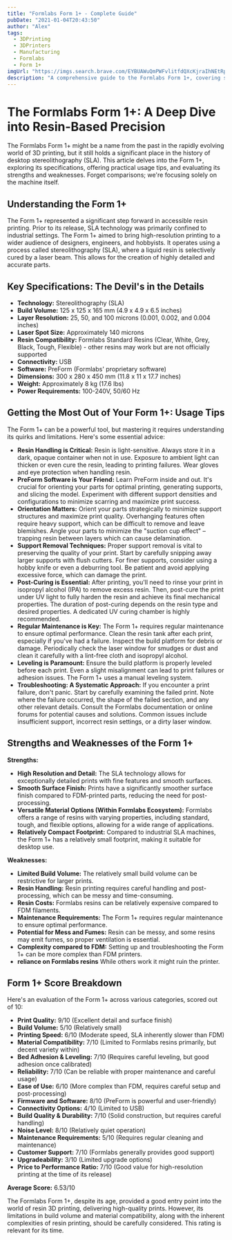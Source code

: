 ```yaml
---
title: "Formlabs Form 1+ - Complete Guide"
pubDate: "2021-01-04T20:43:50"
author: "Alex"
tags:
  - 3DPrinting
  - 3DPrinters
  - Manufacturing
  - Formlabs
  - Form 1+
imgUrl: "https://imgs.search.brave.com/EYBUAWuQmPWFvlitfdQXcKjraIhNEtRpFR_GxtF7YvE/rs:fit:860:0:0:0/g:ce/aHR0cHM6Ly9pMC53/cC5jb20vbWFrZXpp/bmUuY29tL3dwLWNv/bnRlbnQvdXBsb2Fk/cy8yMDEzLzEwL3Np/cDA2LWZvcm1sYWJz/LWZvcm0xLmpwZz9m/aXQ9MTIwMCw5MDAm/c3NsPTE"
description: "A comprehensive guide to the Formlabs Form 1+, covering specifications, usage tips, and comparisons with similar products."
---
```


# The Formlabs Form 1+: A Deep Dive into Resin-Based Precision

The Formlabs Form 1+ might be a name from the past in the rapidly evolving world of 3D printing, but it still holds a significant place in the history of desktop stereolithography (SLA). This article delves into the Form 1+, exploring its specifications, offering practical usage tips, and evaluating its strengths and weaknesses. Forget comparisons; we're focusing solely on the machine itself.

## Understanding the Form 1+

The Form 1+ represented a significant step forward in accessible resin printing. Prior to its release, SLA technology was primarily confined to industrial settings. The Form 1+ aimed to bring high-resolution printing to a wider audience of designers, engineers, and hobbyists. It operates using a process called stereolithography (SLA), where a liquid resin is selectively cured by a laser beam. This allows for the creation of highly detailed and accurate parts.

## Key Specifications: The Devil's in the Details

*   **Technology:** Stereolithography (SLA)
*   **Build Volume:** 125 x 125 x 165 mm (4.9 x 4.9 x 6.5 inches)
*   **Layer Resolution:** 25, 50, and 100 microns (0.001, 0.002, and 0.004 inches)
*   **Laser Spot Size:** Approximately 140 microns
*   **Resin Compatibility:** Formlabs Standard Resins (Clear, White, Grey, Black, Tough, Flexible) - other resins may work but are not officially supported
*   **Connectivity:** USB
*   **Software:** PreForm (Formlabs' proprietary software)
*   **Dimensions:** 300 x 280 x 450 mm (11.8 x 11 x 17.7 inches)
*   **Weight:** Approximately 8 kg (17.6 lbs)
*   **Power Requirements:** 100-240V, 50/60 Hz

## Getting the Most Out of Your Form 1+: Usage Tips

The Form 1+ can be a powerful tool, but mastering it requires understanding its quirks and limitations. Here's some essential advice:

*   **Resin Handling is Critical:** Resin is light-sensitive. Always store it in a dark, opaque container when not in use. Exposure to ambient light can thicken or even cure the resin, leading to printing failures. Wear gloves and eye protection when handling resin.
*   **PreForm Software is Your Friend:**  Learn PreForm inside and out.  It's crucial for orienting your parts for optimal printing, generating supports, and slicing the model. Experiment with different support densities and configurations to minimize scarring and maximize print success.
*   **Orientation Matters:**  Orient your parts strategically to minimize support structures and maximize print quality. Overhanging features often require heavy support, which can be difficult to remove and leave blemishes.  Angle your parts to minimize the "suction cup effect" – trapping resin between layers which can cause delamination.
*   **Support Removal Techniques:**  Proper support removal is vital to preserving the quality of your print. Start by carefully snipping away larger supports with flush cutters. For finer supports, consider using a hobby knife or even a deburring tool. Be patient and avoid applying excessive force, which can damage the print.
*   **Post-Curing is Essential:** After printing, you'll need to rinse your print in isopropyl alcohol (IPA) to remove excess resin. Then, post-cure the print under UV light to fully harden the resin and achieve its final mechanical properties. The duration of post-curing depends on the resin type and desired properties. A dedicated UV curing chamber is highly recommended.
*   **Regular Maintenance is Key:** The Form 1+ requires regular maintenance to ensure optimal performance. Clean the resin tank after each print, especially if you've had a failure. Inspect the build platform for debris or damage. Periodically check the laser window for smudges or dust and clean it carefully with a lint-free cloth and isopropyl alcohol.
*   **Leveling is Paramount:** Ensure the build platform is properly leveled before each print. Even a slight misalignment can lead to print failures or adhesion issues. The Form 1+ uses a manual leveling system.
*   **Troubleshooting: A Systematic Approach:** If you encounter a print failure, don't panic. Start by carefully examining the failed print. Note where the failure occurred, the shape of the failed section, and any other relevant details. Consult the Formlabs documentation or online forums for potential causes and solutions. Common issues include insufficient support, incorrect resin settings, or a dirty laser window.

## Strengths and Weaknesses of the Form 1+

**Strengths:**

*   **High Resolution and Detail:** The SLA technology allows for exceptionally detailed prints with fine features and smooth surfaces.
*   **Smooth Surface Finish:** Prints have a significantly smoother surface finish compared to FDM-printed parts, reducing the need for post-processing.
*   **Versatile Material Options (Within Formlabs Ecosystem):** Formlabs offers a range of resins with varying properties, including standard, tough, and flexible options, allowing for a wide range of applications.
*   **Relatively Compact Footprint:** Compared to industrial SLA machines, the Form 1+ has a relatively small footprint, making it suitable for desktop use.

**Weaknesses:**

*   **Limited Build Volume:** The relatively small build volume can be restrictive for larger prints.
*   **Resin Handling:** Resin printing requires careful handling and post-processing, which can be messy and time-consuming.
*   **Resin Costs:** Formlabs resins can be relatively expensive compared to FDM filaments.
*   **Maintenance Requirements:** The Form 1+ requires regular maintenance to ensure optimal performance.
*   **Potential for Mess and Fumes:** Resin can be messy, and some resins may emit fumes, so proper ventilation is essential.
*   **Complexity compared to FDM:** Setting up and troubleshooting the Form 1+ can be more complex than FDM printers.
*   **reliance on Formlabs resins** While others work it might ruin the printer.

## Form 1+ Score Breakdown

Here's an evaluation of the Form 1+ across various categories, scored out of 10:

*   **Print Quality:** 9/10 (Excellent detail and surface finish)
*   **Build Volume:** 5/10 (Relatively small)
*   **Printing Speed:** 6/10 (Moderate speed, SLA inherently slower than FDM)
*   **Material Compatibility:** 7/10 (Limited to Formlabs resins primarily, but decent variety within)
*   **Bed Adhesion & Leveling:** 7/10 (Requires careful leveling, but good adhesion once calibrated)
*   **Reliability:** 7/10 (Can be reliable with proper maintenance and careful usage)
*   **Ease of Use:** 6/10 (More complex than FDM, requires careful setup and post-processing)
*   **Firmware and Software:** 8/10 (PreForm is powerful and user-friendly)
*   **Connectivity Options:** 4/10 (Limited to USB)
*   **Build Quality & Durability:** 7/10 (Solid construction, but requires careful handling)
*   **Noise Level:** 8/10 (Relatively quiet operation)
*   **Maintenance Requirements:** 5/10 (Requires regular cleaning and maintenance)
*   **Customer Support:** 7/10 (Formlabs generally provides good support)
*   **Upgradeability:** 3/10 (Limited upgrade options)
*   **Price to Performance Ratio:** 7/10 (Good value for high-resolution printing at the time of its release)

**Average Score:** 6.53/10

The Formlabs Form 1+, despite its age, provided a good entry point into the world of resin 3D printing, delivering high-quality prints. However, its limitations in build volume and material compatibility, along with the inherent complexities of resin printing, should be carefully considered. This rating is relevant for its time.

